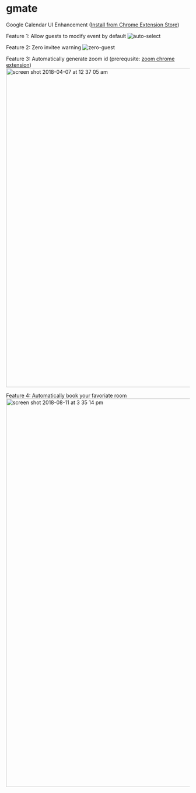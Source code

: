 # gmate
Google Calendar UI Enhancement ([Install from Chrome Extension Store](https://chrome.google.com/webstore/search/gmate))

Feature 1: Allow guests to modify event by default
![auto-select](https://user-images.githubusercontent.com/32557706/37877940-ad6ee578-3016-11e8-9dc4-f1dd5cc5aea0.jpg)

Feature 2: Zero invitee warning
![zero-guest](https://user-images.githubusercontent.com/32557706/37877943-afab71b2-3016-11e8-9ea4-6bd861502e88.jpg)

Feature 3: Automatically generate zoom id (prerequsite: [zoom chrome extension](https://chrome.google.com/webstore/detail/zoom-scheduler/kgjfgplpablkjnlkjmjdecgdpfankdle?hl=en-US))
<img width="872" alt="screen shot 2018-04-07 at 12 37 05 am" src="https://user-images.githubusercontent.com/32557706/38452644-eafa5a36-39fc-11e8-9cfa-8eac6be3d4f2.png">

Feature 4: Automatically book your favoriate room
<img width="1061" alt="screen shot 2018-08-11 at 3 35 14 pm" src="https://user-images.githubusercontent.com/32557706/43996667-727332e8-9d7c-11e8-9bc5-8ba412e5ce67.png">
